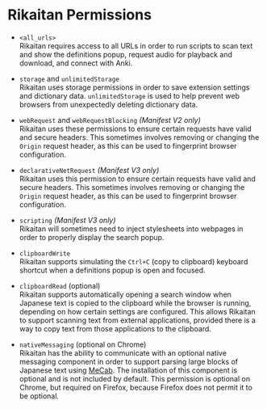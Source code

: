 # Rikaitan Permissions

* `<all_urls>` <br>
  Rikaitan requires access to all URLs in order to run scripts to scan text and show the definitions popup,
  request audio for playback and download, and connect with Anki.

* `storage` and `unlimitedStorage` <br>
  Rikaitan uses storage permissions in order to save extension settings and dictionary data.
  `unlimitedStorage` is used to help prevent web browsers from unexpectedly
  deleting dictionary data.

* `webRequest` and `webRequestBlocking` _(Manifest V2 only)_ <br>
  Rikaitan uses these permissions to ensure certain requests have valid and secure headers.
  This sometimes involves removing or changing the `Origin` request header,
  as this can be used to fingerprint browser configuration.

* `declarativeNetRequest` _(Manifest V3 only)_ <br>
  Rikaitan uses this permission to ensure certain requests have valid and secure headers.
  This sometimes involves removing or changing the `Origin` request header,
  as this can be used to fingerprint browser configuration.

* `scripting` _(Manifest V3 only)_ <br>
  Rikaitan will sometimes need to inject stylesheets into webpages in order to
  properly display the search popup.

* `clipboardWrite` <br>
  Rikaitan supports simulating the `Ctrl+C` (copy to clipboard) keyboard shortcut
  when a definitions popup is open and focused.

* `clipboardRead` (optional) <br>
  Rikaitan supports automatically opening a search window when Japanese text is copied to the clipboard
  while the browser is running, depending on how certain settings are configured.
  This allows Rikaitan to support scanning text from external applications, provided there is a way
  to copy text from those applications to the clipboard.

* `nativeMessaging` (optional on Chrome) <br>
  Rikaitan has the ability to communicate with an optional native messaging component in order to support
  parsing large blocks of Japanese text using
  [MeCab](https://en.wikipedia.org/wiki/MeCab).
  The installation of this component is optional and is not included by default.
  This permission is optional on Chrome, but required on Firefox, because Firefox does not permit it to be optional.
